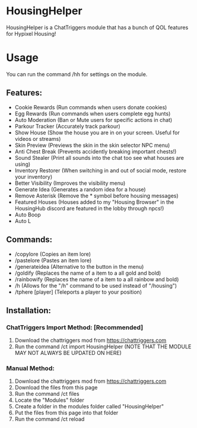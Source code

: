 # HousingHelper

HousingHelper is a ChatTriggers module that has a bunch of QOL features for Hypixel Housing!

# Usage
You can run the command /hh for settings on the module.

## Features:
- Cookie Rewards (Run commands when users donate cookies)
- Egg Rewards (Run commands when users complete egg hunts)
- Auto Moderation (Ban or Mute users for specific actions in chat)
- Parkour Tracker (Accurately track parkour)
- Show House (Show the house you are in on your screen. Useful for videos or streams)
- Skin Preview (Previews the skin in the skin selector NPC menu)
- Anti Chest Break (Prevents accidently breaking important chests!)
- Sound Stealer (Print all sounds into the chat too see what houses are using)
- Inventory Restorer (When switching in and out of social mode, restore your inventory)
- Better Visibility (Improves the visibility menu)
- Generate Idea (Generates a random idea for a house)
- Remove Asterisk (Remove the * symbol before housing messages)
- Featured Houses (Houses added to my "Housing Browser" in the HousingHub discord are featured in the lobby through npcs!)
- Auto Boop
- Auto L

## Commands:
- /copylore (Copies an item lore)
- /pastelore (Pastes an item lore)
- /generateidea (Alternative to the button in the menu)
- /goldify (Replaces the name of a item to a all gold and bold)
- /rainbowify (Replaces the name of a item to a all rainbow and bold)
- /h (Allows for the "/h" command to be used instead of "/housing")
- /tphere [player] (Teleports a player to your position)

## Installation:
### ChatTriggers Import Method: [Recommended]
1. Download the chattriggers mod from https://chattriggers.com
2. Run the command /ct import HousingHelper (NOTE THAT THE MODULE MAY NOT ALWAYS BE UPDATED ON HERE)
### Manual Method:
1. Download the chattriggers mod from https://chattriggers.com
2. Download the files from this page
3. Run the command /ct files
4. Locate the "Modules" folder
5. Create a folder in the modules folder called "HousingHelper"
6. Put the files from this page into that folder
7. Run the command /ct reload
